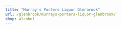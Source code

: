```yaml
---
title: "Murray's Porters Liquor Glenbrook"
url: /glenbrook/murrays-porters-liquor-glenbrook/
shop: alcohol
---
```

